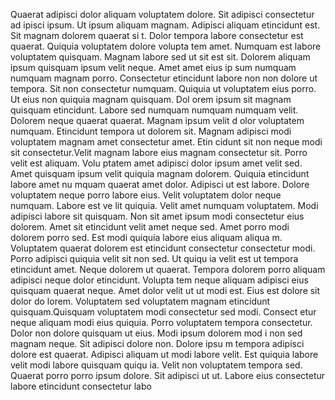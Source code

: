 Quaerat adipisci dolor aliquam voluptatem dolore. Sit adipisci consectetur ad
ipisci ipsum. Ut ipsum aliquam magnam. Adipisci aliquam etincidunt est. Sit magnam dolorem quaerat si
t. Dolor tempora labore consectetur est quaerat.  Quiquia voluptatem dolore volupta
tem amet. Numquam est labore voluptatem quisquam. Magnam labore sed ut sit est sit. Dolorem aliquam ipsum quisquam ipsum velit neque. Amet amet eius ip
sum numquam numquam magnam porro. Consectetur etincidunt labore non non dolore ut tempora. Sit non consectetur numquam.  Quiquia ut
 voluptatem eius porro. Ut eius non quiquia magnam quisquam. Dol
orem ipsum sit magnam quisquam etincidunt. Labore sed numquam numquam numquam velit. Dolorem neque quaerat quaerat. Magnam ipsum velit d
olor voluptatem numquam. Etincidunt tempora ut dolorem sit. Magnam adipisci modi voluptatem magnam amet consectetur amet. Etin
cidunt sit non neque modi sit consectetur.Velit magnam labore eius magnam consectetur sit. Porro velit est aliquam. Volu
ptatem amet adipisci dolor ipsum amet velit sed. Amet quisquam ipsum velit quiquia magnam dolorem. Quiquia etincidunt labore amet nu
mquam quaerat amet dolor. Adipisci ut est labore. Dolore voluptatem neque porro labore eius. Velit voluptatem dolor neque numquam. Labore est ve
lit quiquia.  Velit amet numquam voluptatem. Modi adipisci labore sit quisquam. Non sit amet ipsum modi consectetur eius dolorem. Amet
 sit etincidunt velit amet neque sed. Amet porro modi dolorem porro sed. Est modi quiquia labore eius aliquam aliqua
m. Voluptatem quaerat dolorem est etincidunt consectetur consectetur modi. Porro adipisci quiquia velit sit non sed.  Ut quiqu
ia velit est ut tempora etincidunt amet. Neque dolorem ut quaerat. Tempora dolorem porro aliquam adipisci neque dolor etincidunt. Volupta
tem neque aliquam adipisci eius quisquam quaerat neque. Amet dolor velit ut ut modi est. Eius est dolore sit dolor do
lorem. Voluptatem sed voluptatem magnam etincidunt quisquam.Quisquam voluptatem modi consectetur sed modi. Consect
etur neque aliquam modi eius quiquia. Porro voluptatem tempora consectetur. Dolor non dolore quisquam ut eius. Modi ipsum dolorem mod
i non sed magnam neque. Sit adipisci dolore non. Dolore ipsu
m tempora adipisci dolore est quaerat. Adipisci aliquam ut modi labore velit. Est quiquia labore velit modi labore quisquam quiqu
ia. Velit non voluptatem tempora sed.  Quaerat porro porro ipsum dolore. Sit adipisci ut ut. Labore eius consectetur labore etincidunt consectetur labo

